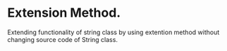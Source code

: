 # Extension Method.

Extending functionality of string class by using extention method without changing source code of String class.
